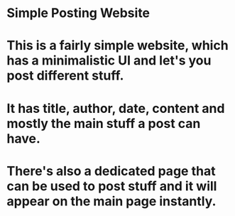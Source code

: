# Simple Posting Website  

# This is a fairly simple website, which has a minimalistic UI and let's you post different stuff. 
# It has title, author, date, content and mostly the main stuff a post can have.
# There's also a dedicated page that can be used to post stuff and it will appear on the main page instantly.
